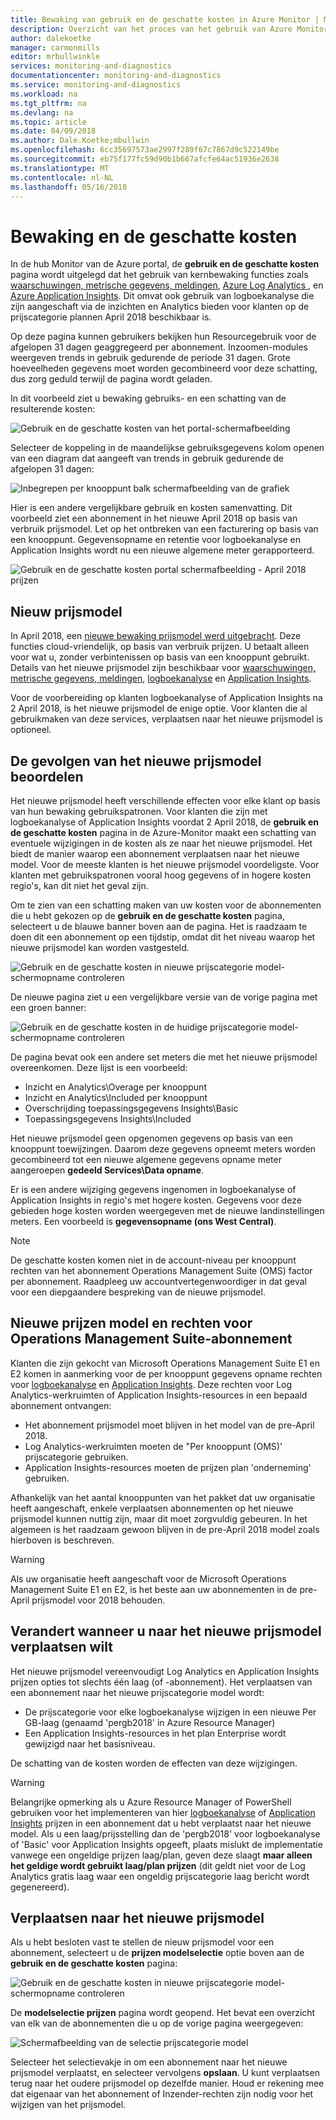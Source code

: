 ```yaml
---
title: Bewaking van gebruik en de geschatte kosten in Azure Monitor | Microsoft Docs
description: Overzicht van het proces van het gebruik van Azure Monitor gebruiks- en de geschatte kosten van pagina
author: dalekoetke
manager: carmonmills
editor: mrbullwinkle
services: monitoring-and-diagnostics
documentationcenter: monitoring-and-diagnostics
ms.service: monitoring-and-diagnostics
ms.workload: na
ms.tgt_pltfrm: na
ms.devlang: na
ms.topic: article
ms.date: 04/09/2018
ms.author: Dale.Koetke;mbullwin
ms.openlocfilehash: 6cc35697573ae2997f289f67c7867d9c522149be
ms.sourcegitcommit: eb75f177fc59d90b1b667afcfe64ac51936e2638
ms.translationtype: MT
ms.contentlocale: nl-NL
ms.lasthandoff: 05/16/2018
---
```

# <a name="monitoring-usage-and-estimated-costs"></a>Bewaking en de geschatte kosten

In de hub Monitor van de Azure portal, de **gebruik en de geschatte kosten** pagina wordt uitgelegd dat het gebruik van kernbewaking functies zoals [waarschuwingen, metrische gegevens, meldingen](https://azure.microsoft.com/pricing/details/monitor/), [Azure Log Analytics ](https://azure.microsoft.com/pricing/details/log-analytics/), en [Azure Application Insights](https://azure.microsoft.com/pricing/details/application-insights/). Dit omvat ook gebruik van logboekanalyse die zijn aangeschaft via de inzichten en Analytics bieden voor klanten op de prijscategorie plannen April 2018 beschikbaar is.

Op deze pagina kunnen gebruikers bekijken hun Resourcegebruik voor de afgelopen 31 dagen geaggregeerd per abonnement. Inzoomen-modules weergeven trends in gebruik gedurende de periode 31 dagen. Grote hoeveelheden gegevens moet worden gecombineerd voor deze schatting, dus zorg geduld terwijl de pagina wordt geladen.

In dit voorbeeld ziet u bewaking gebruiks- en een schatting van de resulterende kosten:

![Gebruik en de geschatte kosten van het portal-schermafbeelding](./media/monitoring-usage-and-estimated-costs/001.png)

Selecteer de koppeling in de maandelijkse gebruiksgegevens kolom openen van een diagram dat aangeeft van trends in gebruik gedurende de afgelopen 31 dagen:

![Inbegrepen per knooppunt balk schermafbeelding van de grafiek](./media/monitoring-usage-and-estimated-costs/002.png)

Hier is een andere vergelijkbare gebruik en kosten samenvatting. Dit voorbeeld ziet een abonnement in het nieuwe April 2018 op basis van verbruik prijsmodel. Let op het ontbreken van een facturering op basis van een knooppunt. Gegevensopname en retentie voor logboekanalyse en Application Insights wordt nu een nieuwe algemene meter gerapporteerd.

![Gebruik en de geschatte kosten portal schermafbeelding - April 2018 prijzen](./media/monitoring-usage-and-estimated-costs/003.png)

## <a name="new-pricing-model"></a>Nieuw prijsmodel

In April 2018, een [nieuwe bewaking prijsmodel werd uitgebracht](https://azure.microsoft.com/blog/introducing-a-new-way-to-purchase-azure-monitoring-services/).  Deze functies cloud-vriendelijk, op basis van verbruik prijzen. U betaalt alleen voor wat u, zonder verbintenissen op basis van een knooppunt gebruikt. Details van het nieuwe prijsmodel zijn beschikbaar voor [waarschuwingen, metrische gegevens, meldingen](https://azure.microsoft.com/pricing/details/monitor/), [logboekanalyse](https://azure.microsoft.com/pricing/details/log-analytics/) en [Application Insights](https://azure.microsoft.com/pricing/details/application-insights/). 

Voor de voorbereiding op klanten logboekanalyse of Application Insights na 2 April 2018, is het nieuwe prijsmodel de enige optie. Voor klanten die al gebruikmaken van deze services, verplaatsen naar het nieuwe prijsmodel is optioneel.

## <a name="assessing-the-impact-of-the-new-pricing-model"></a>De gevolgen van het nieuwe prijsmodel beoordelen
Het nieuwe prijsmodel heeft verschillende effecten voor elke klant op basis van hun bewaking gebruikspatronen. Voor klanten die zijn met logboekanalyse of Application Insights voordat 2 April 2018, de **gebruik en de geschatte kosten** pagina in de Azure-Monitor maakt een schatting van eventuele wijzigingen in de kosten als ze naar het nieuwe prijsmodel. Het biedt de manier waarop een abonnement verplaatsen naar het nieuwe model. Voor de meeste klanten is het nieuwe prijsmodel voordeligste. Voor klanten met gebruikspatronen vooral hoog gegevens of in hogere kosten regio's, kan dit niet het geval zijn.

Om te zien van een schatting maken van uw kosten voor de abonnementen die u hebt gekozen op de **gebruik en de geschatte kosten** pagina, selecteert u de blauwe banner boven aan de pagina. Het is raadzaam te doen dit een abonnement op een tijdstip, omdat dit het niveau waarop het nieuwe prijsmodel kan worden vastgesteld.

![Gebruik en de geschatte kosten in nieuwe prijscategorie model-schermopname controleren](./media/monitoring-usage-and-estimated-costs/004.png)

De nieuwe pagina ziet u een vergelijkbare versie van de vorige pagina met een groen banner:

![Gebruik en de geschatte kosten in de huidige prijscategorie model-schermopname controleren](./media/monitoring-usage-and-estimated-costs/005.png)

De pagina bevat ook een andere set meters die met het nieuwe prijsmodel overeenkomen. Deze lijst is een voorbeeld:

- Inzicht en Analytics\Overage per knooppunt
- Inzicht en Analytics\Included per knooppunt
- Overschrijding toepassingsgegevens Insights\Basic
- Toepassingsgegevens Insights\Included

Het nieuwe prijsmodel geen opgenomen gegevens op basis van een knooppunt toewijzingen. Daarom deze gegevens opneemt meters worden gecombineerd tot een nieuwe algemene gegevens opname meter aangeroepen **gedeeld Services\Data opname**. 

Er is een andere wijziging gegevens ingenomen in logboekanalyse of Application Insights in regio's met hogere kosten. Gegevens voor deze gebieden hoge kosten worden weergegeven met de nieuwe landinstellingen meters. Een voorbeeld is **gegevensopname (ons West Central)**.

> [!NOTE]
> De geschatte kosten komen niet in de account-niveau per knooppunt rechten van het abonnement Operations Management Suite (OMS) factor per abonnement. Raadpleeg uw accountvertegenwoordiger in dat geval voor een diepgaandere bespreking van de nieuwe prijsmodel.

## <a name="new-pricing-model-and-operations-management-suite-subscription-entitlements"></a>Nieuwe prijzen model en rechten voor Operations Management Suite-abonnement

Klanten die zijn gekocht van Microsoft Operations Management Suite E1 en E2 komen in aanmerking voor de per knooppunt gegevens opname rechten voor [logboekanalyse](https://www.microsoft.com/cloud-platform/operations-management-suite) en [Application Insights](https://docs.microsoft.com/azure/application-insights/app-insights-pricing#the-price-plans). Deze rechten voor Log Analytics-werkruimten of Application Insights-resources in een bepaald abonnement ontvangen: 

- Het abonnement prijsmodel moet blijven in het model van de pre-April 2018.
- Log Analytics-werkruimten moeten de "Per knooppunt (OMS)' prijscategorie gebruiken.
- Application Insights-resources moeten de prijzen plan 'onderneming' gebruiken.

Afhankelijk van het aantal knooppunten van het pakket dat uw organisatie heeft aangeschaft, enkele verplaatsen abonnementen op het nieuwe prijsmodel kunnen nuttig zijn, maar dit moet zorgvuldig gebeuren. In het algemeen is het raadzaam gewoon blijven in de pre-April 2018 model zoals hierboven is beschreven.

> [!WARNING]
> Als uw organisatie heeft aangeschaft voor de Microsoft Operations Management Suite E1 en E2, is het beste aan uw abonnementen in de pre-April prijsmodel voor 2018 behouden. 
>

## <a name="changes-when-youre-moving-to-the-new-pricing-model"></a>Verandert wanneer u naar het nieuwe prijsmodel verplaatsen wilt

Het nieuwe prijsmodel vereenvoudigt Log Analytics en Application Insights prijzen opties tot slechts één laag (of -abonnement). Het verplaatsen van een abonnement naar het nieuwe prijscategorie model wordt:

- De prijscategorie voor elke logboekanalyse wijzigen in een nieuwe Per GB-laag (genaamd 'pergb2018' in Azure Resource Manager)
- Een Application Insights-resources in het plan Enterprise wordt gewijzigd naar het basisniveau.

De schatting van de kosten worden de effecten van deze wijzigingen.

> [!WARNING]
> Belangrijke opmerking als u Azure Resource Manager of PowerShell gebruiken voor het implementeren van hier [logboekanalyse](https://docs.microsoft.com/azure/log-analytics/log-analytics-template-workspace-configuration) of [Application Insights](https://docs.microsoft.com/azure/application-insights/app-insights-powershell) prijzen in een abonnement dat u hebt verplaatst naar het nieuwe model. Als u een laag/prijsstelling dan de 'pergb2018' voor logboekanalyse of 'Basic' voor Application Insights opgeeft, plaats mislukt de implementatie vanwege een ongeldige prijzen laag/plan, geven deze slaagt **maar alleen het geldige wordt gebruikt laag/plan prijzen** (dit geldt niet voor de Log Analytics gratis laag waar een ongeldig prijscategorie laag bericht wordt gegenereerd).
>

## <a name="moving-to-the-new-pricing-model"></a>Verplaatsen naar het nieuwe prijsmodel

Als u hebt besloten vast te stellen de nieuw prijsmodel voor een abonnement, selecteert u de **prijzen modelselectie** optie boven aan de **gebruik en de geschatte kosten** pagina:

![Gebruik en de geschatte kosten in nieuwe prijscategorie model-schermopname controleren](./media/monitoring-usage-and-estimated-costs/006.png)

De **modelselectie prijzen** pagina wordt geopend. Het bevat een overzicht van elk van de abonnementen die u op de vorige pagina weergegeven:

![Schermafbeelding van de selectie prijscategorie model](./media/monitoring-usage-and-estimated-costs/007.png)

Selecteer het selectievakje in om een abonnement naar het nieuwe prijsmodel verplaatst, en selecteer vervolgens **opslaan**. U kunt verplaatsen terug naar het oudere prijsmodel op dezelfde manier. Houd er rekening mee dat eigenaar van het abonnement of Inzender-rechten zijn nodig voor het wijzigen van het prijsmodel.
